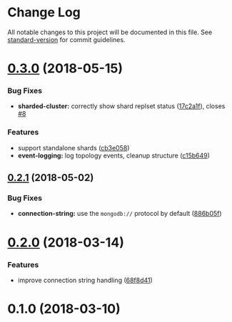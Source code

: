 # Change Log

All notable changes to this project will be documented in this file. See [standard-version](https://github.com/conventional-changelog/standard-version) for commit guidelines.

<a name="0.3.0"></a>
# [0.3.0](https://github.com/dwmkerr/mongo-monitor/compare/v0.2.1...v0.3.0) (2018-05-15)


### Bug Fixes

* **sharded-cluster:** correctly show shard replset status ([17c2a1f](https://github.com/dwmkerr/mongo-monitor/commit/17c2a1f)), closes [#8](https://github.com/dwmkerr/mongo-monitor/issues/8)


### Features

* support standalone shards ([cb3e058](https://github.com/dwmkerr/mongo-monitor/commit/cb3e058))
* **event-logging:** log topology events, cleanup structure ([c15b649](https://github.com/dwmkerr/mongo-monitor/commit/c15b649))



<a name="0.2.1"></a>
## [0.2.1](https://github.com/dwmkerr/mongo-monitor/compare/v0.2.0...v0.2.1) (2018-05-02)


### Bug Fixes

* **connection-string:** use the `mongodb://` protocol by default ([886b05f](https://github.com/dwmkerr/mongo-monitor/commit/886b05f))



<a name="0.2.0"></a>
# [0.2.0](https://github.com/dwmkerr/mongo-monitor/compare/v0.1.0...v0.2.0) (2018-03-14)


### Features

* improve connection string handling ([68f8d41](https://github.com/dwmkerr/mongo-monitor/commit/68f8d41))



<a name="0.1.0"></a>
# 0.1.0 (2018-03-10)
